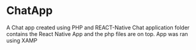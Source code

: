 # ChatApp
A Chat app created using PHP and REACT-Native Chat application folder contains the React Native App and the php files are on top. App was ran using XAMP
